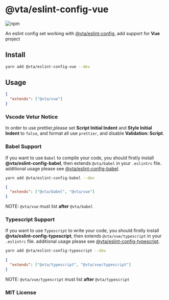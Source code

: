 # @vta/eslint-config-vue

![npm](https://img.shields.io/npm/v/@vta/eslint-config-vue)

An eslint config set working with [@vta/eslint-config](https://github.com/vta-js/eslint-config/tree/master/packages/eslint-config/README.md), add support for **Vue** project

## Install

```bash
yarn add @vta/eslint-config-vue --dev
```

## Usage

```json
{
  "extends": ["@vta/vue"]
}
```

### Vscode Vetur Notice

In order to use prettier,please set **Script Initial Indent** and **Style Initial Indent** to `false`, and format all use `prettier`, and disable **Validation: Script**.

### Babel Support

If you want to use `Babel` to compile your code, you should firstly install **@vta/eslint-config-babel**, then extends `@vta/babel` in your `.eslintrc` file. additional usage please see [@vta/eslint-config-babel](https://github.com/vta-js/eslint-config/tree/master/packages/eslint-config-babel/README.md).

```bash
yarn add @vta/eslint-config-babel --dev
```

```json
{
  "extends": ["@vta/babel", "@vta/vue"]
}
```

NOTE: `@vta/vue` must list **after** `@vta/babel`

### Typescript Support

If you want to use `Typescript` to write your code, you should firstly install **@vta/eslint-config-typescript**, then extends `@vta/vue/typescript` in your `.eslintrc` file. additional usage please see [@vta/eslint-config-typescript](https://github.com/vta-js/eslint-config/tree/master/packages/eslint-config-typescript/README.md).

```bash
yarn add @vta/eslint-config-typescript --dev
```

```json
{
  "extends": ["@vta/typescript", "@vta/vue/typescript"]
}
```

NOTE: `@vta/vue/typescript` must list **after** `@vta/typescript`

### MIT License
